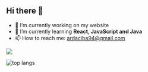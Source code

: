 ## Hi there 👋

- 🔭 I’m currently working on my website
- 🌱 I’m currently learning <strong>React, JavaScript and Java</strong>
- 📫 How to reach me: ardaciba94@gmail.com

![](https://komarev.com/ghpvc/?username=ArdaCibaEren&color=blueviolet)

<img alt="top langs" align="left" src="https://github-readme-stats.vercel.app/api/top-langs/?username=ArdaCibaEren&layout=donut-vertical"/>
